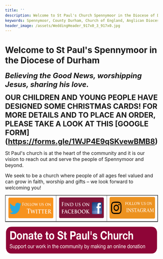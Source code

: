 ```yaml
---
title: ''
description: Welcome to St Paul's Church Spennymoor in the Diocese of Durham. It is our vision to reach out and serve the people of Spennymoor, to share God’s love with others and to welcome people in.
keywords: Spennymoor, County Durham, Church of England, Anglican Diocese of Durham, Spennymoor Churches, Community, Religion, Anglican, Mission, Outreach, Love of God, Christian, Christianity, Worship, Music, Friendship, Fellowship
header_image: /assets/WeddingHeader_917x0_3_917x0.jpg
---
```

# Welcome to St Paul's Spennymoor in the Diocese of Durham

<span style="font-size: x-large;">_**Believing the Good News, worshipping Jesus, sharing his love.**_</span>

<span style="font-size: x-large;">**OUR CHILDREN AND YOUNG PEOPLE HAVE DESIGNED SOME CHRISTMAS CARDS!
FOR MORE DETAILS AND TO PLACE AN ORDER, PLEASE TAKE A LOOK AT THIS [GOOGLE FORM] (https://forms.gle/1WJP4E9qSKvewBMB8)**</span>

<span style="font-size: medium;">St Paul's church is at the heart of the community and it is our vision to reach out and serve the people of Spennymoor and beyond.</span>

<span style="font-size: medium;">We seek to be a church where people of all ages feel valued and can grow in faith, worship and gifts – we look forward to welcoming you!</span>

<table width="600" border="1" cellpadding="5" cellspacing="5" align="center">
  <tbody>
    <tr>
      <td style="text-align: center;"><a href="https://twitter.com/stpaulsspenny" target="_blank"><img src="/assets/Twitter.png" width="180" height="77" alt="&lt;empty&gt;"></a></td>
      <td><a href="https://www.facebook.com/stpaulsspennymoor" target="_blank"><img src="/assets/Facebook.png" width="180" height="77" alt="&lt;empty&gt;"></a></td>
      <td><a href="https://www.instagram.com/stpaulsspennymoor" target="_blank"><img src="/assets/Instagram(1).png" width="180" height="72" alt="&lt;empty&gt;"></a></td>
    </tr>
  </tbody>
</table>

<p style="text-align: center;"><a href="https://www.parishgiving.org.uk/donors/find-your-parish/spennymoor-st-paul-county-durham/" target="_blank"><img src="/assets/Donation button 4.png" alt="Donate to St Paul&#39;s Spennymoor" width="600" height="93"></a></p>
